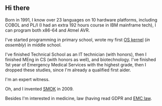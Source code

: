 ## Hi there

Born in 1991, I know over 23 languages on 10 hardware platforms, including COBOL and PL/I (I had an extra 192 hours course in IBM mainframe tech), I can program both x86-64 and Atmel AVR.

I've started programming in primary school, wrote my first [OS kernel](https://github.com/piotrmaslanka/miaos) (*in assembly*) in middle school.

I've finished Technical School as an IT technician (with honors), then I finished MEng in CS (with honors as well), and biotechnology.
I've finished 1st year of Emergency Medical Services with the highest grade, then I dropped these studies, since I'm already a qualified first aider.

I'm an expert witness.

Oh, and I invented [SMOK](https://github.com/smok-serwis) in 2009.

Besides I'm interested in medicine, law (having read GDPR and [EMC law](2014/30/UE).

